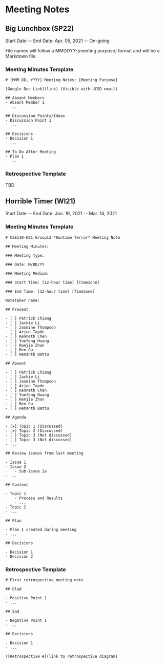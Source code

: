# Meeting Notes

## Big Lunchbox (SP22)

Start Date -- End Date: Apr. 05, 2021 -- On-going

File names will follow a MMDDYY-[meeting purpose] format and will be a Markdown file.

### Meeting Minutes Template

```
# [MMM DD, YYYY] Meeting Notes: [Meeting Purpose]

[Google Doc Link](link) (Visible with UCSD email)

## Absent Members
- Absent Member 1
- ...

## Discussion Points/Ideas
- Discussion Point 1
- ...

## Decisions
- Decision 1
- ...

## To Do After Meeting
- Plan 1
- ...
```

### Retrospective Template

TBD

## Horrible Timer (WI21)

Start Date -- End Date: Jan. 19, 2021 -- Mar. 14, 2021

### Meeting Minutes Template

```
# CSE110-W21 Group13 *Runtime Terror* Meeting Note

## Meeting Minutes: 

### Meeting type: 

### Date: M/DD/YY

### Meeting Medium: 

### Start Time: [12-hour time] [Timezone]

### End Time: [12-hour time] [Timezone]

Notetaker name: 

## Present

- [ ] Patrick Chiang
- [ ] Jackie Li
- [ ] Jasmine Thompson
- [ ] Arjun Tapde
- [ ] Kenneth Chen
- [ ] Yuefeng Huang
- [ ] Hanjie Zhan
- [ ] Ben Gu
- [ ] Hemanth Battu

## Absent

- [ ] Patrick Chiang
- [ ] Jackie Li
- [ ] Jasmine Thompson
- [ ] Arjun Tapde
- [ ] Kenneth Chen
- [ ] Yuefeng Huang
- [ ] Hanjie Zhan
- [ ] Ben Gu
- [ ] Hemanth Battu

## Agenda

- [x] Topic 1 (Discussed)
- [x] Topic 2 (Discussed)
- [ ] Topic 3 (Not discussed)
- [ ] Topic 3 (Not discussed)
- ...

## Review issues from last meeting

- Issue 1
- Issue 2
    - Sub-issue 2a
- ...

## Content

- Topic 1
    - Process and Results
    - ...
- Topic 2
- ...

## Plan

- Plan 1 created during meeting 
- ...

## Decisions

- Decision 1
- Decision 2
```

### Retrospective Template

```
# First retrospective meeting note

## Glad

- Positive Point 1
- ...

## Sad

- Negative Point 1
- ...

## Decisions 

- Decision 1
- ... 

![Retrospective #](link to retrospective diagram)
```
